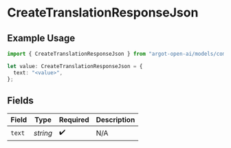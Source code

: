 # CreateTranslationResponseJson

## Example Usage

```typescript
import { CreateTranslationResponseJson } from "argot-open-ai/models/components";

let value: CreateTranslationResponseJson = {
  text: "<value>",
};
```

## Fields

| Field              | Type               | Required           | Description        |
| ------------------ | ------------------ | ------------------ | ------------------ |
| `text`             | *string*           | :heavy_check_mark: | N/A                |